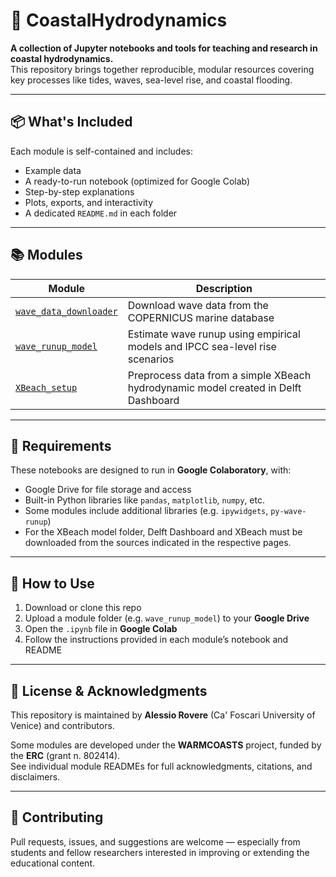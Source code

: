 # 🌊 CoastalHydrodynamics

**A collection of Jupyter notebooks and tools for teaching and research in coastal hydrodynamics.**  
This repository brings together reproducible, modular resources covering key processes like tides, waves, sea-level rise, and coastal flooding.

---

## 📦 What's Included

Each module is self-contained and includes:

- Example data
- A ready-to-run notebook (optimized for Google Colab)
- Step-by-step explanations
- Plots, exports, and interactivity
- A dedicated `README.md` in each folder

---

## 📚 Modules

| Module                  | Description |
|-------------------------|-------------|
| [`wave_data_downloader`](./wave_data_downloader)        | Download wave data from the COPERNICUS marine database |
| [`wave_runup_model`](./wave_runup_model)        | Estimate wave runup using empirical models and IPCC sea-level rise scenarios |
| [`XBeach_setup`](./XBeach_setup)        | Preprocess data from a simple XBeach hydrodynamic model created in Delft Dashboard|

---

## 🔧 Requirements

These notebooks are designed to run in **Google Colaboratory**, with:
- Google Drive for file storage and access
- Built-in Python libraries like `pandas`, `matplotlib`, `numpy`, etc.
- Some modules include additional libraries (e.g. `ipywidgets`, `py-wave-runup`)
- For the XBeach model folder, Delft Dashboard and XBeach must be downloaded from the sources indicated in the respective pages.

---

## 📂 How to Use

1. Download or clone this repo
2. Upload a module folder (e.g. `wave_runup_model`) to your **Google Drive**
3. Open the `.ipynb` file in **Google Colab**
4. Follow the instructions provided in each module’s notebook and README

---

## 📝 License & Acknowledgments

This repository is maintained by **Alessio Rovere** (Ca' Foscari University of Venice) and contributors.

Some modules are developed under the **WARMCOASTS** project, funded by the **ERC** (grant n. 802414).  
See individual module READMEs for full acknowledgments, citations, and disclaimers.

---

## 🔧 Contributing

Pull requests, issues, and suggestions are welcome — especially from students and fellow researchers interested in improving or extending the educational content.
